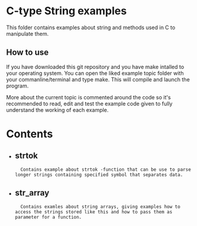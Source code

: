 C-type String examples
===

This folder contains examples about string and methods used in C to manipulate them.

## How to use
If you have downloaded this git repository and you have make intalled to your operating system. 
You can open the liked example topic folder with your commanline/terminal and type make.
This will compile and launch the program.

More about the current topic is commented around the code so it's recommended to read, edit and test
the example code given to fully understand the working of each example.

# Contents
* ## strtok
        Contains example about strtok -function that can be use to parse longer strings containing specified symbol that separates data.
* ## str_array
        Contains examles about string arrays, giving examples how to access the strings stored like this and how to pass them as parameter for a function.
